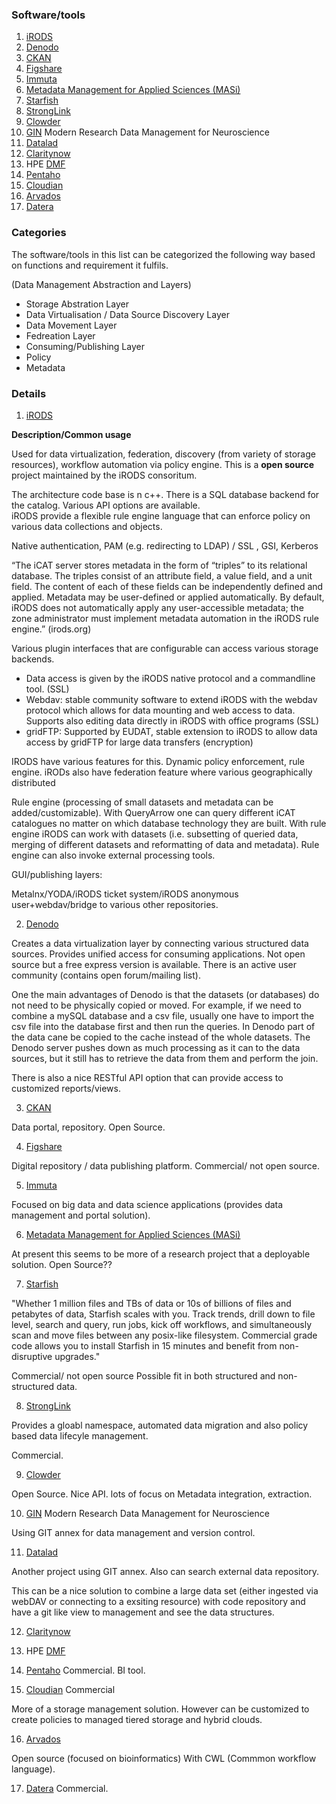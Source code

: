 ### Software/tools 
1. [iRODS](https://irods.org/) 
2. [Denodo](https://www.denodo.com/en) 
3. [CKAN](https://ckan.org/) 
4. [Figshare](https://figshare.com/) 
5. [Immuta](https://www.immuta.com/) 
6. [Metadata Management for Applied Sciences (MASi)](https://www.sciencedirect.com/science/article/pii/S0167739X17305344) 
7. [Starfish](http://www.starfishstorage.com/) 
8. [StrongLink](https://www.strongboxdata.com/stronglink) 
9. [Clowder](https://clowder.ncsa.illinois.edu/) 
10. [GIN](https://web.gin.g-node.org/) Modern Research Data Management for Neuroscience
11. [Datalad](https://www.datalad.org/) 
12. [Claritynow](https://dataframeworks.com/products/claritynow)
13. HPE [DMF](https://www.hpe.com/us/en/product-catalog/detail/pip.hpe-data-management-framework.1010144088.html) 
14. [Pentaho](https://www.hitachivantara.com/go/pentaho.html) 
15. [Cloudian](https://cloudian.com/solutions/data-management/) 
16. [Arvados](https://arvados.org/) 
17. [Datera](https://datera.io/) 

### Categories 

The software/tools in this list can be categorized the following way based on functions and requirement it fulfils.

(Data Management Abstraction and Layers)

* Storage Abstration Layer 
* Data Virtualisation / Data Source Discovery Layer 
* Data Movement Layer 
* Fedreation Layer 
* Consuming/Publishing Layer 
* Policy 
* Metadata 

### Details 


1. [iRODS](https://irods.org/) 

<b> Description/Common usage</b>

Used for data virtualization, federation, discovery (from variety of storage resources), workflow automation via policy engine. This is a <b> open source </b> project maintained by the iRODS consoritum. 
  
 The architecture code base is n c++. There is a SQL database backend for the catalog. Various API options are available.  
 iRODS provide a flexible rule engine language that can enforce policy on various data collections and objects. 

Native authentication, PAM (e.g. redirecting to LDAP) / SSL , GSI, Kerberos


“The iCAT server stores metadata in the form of “triples” to its relational database. The triples consist of an attribute field, a value field, and a unit field. The content of each of these fields can be independently defined and applied. Metadata may be user-defined or applied automatically. By default, iRODS does not automatically apply any user-accessible metadata; the zone administrator must implement metadata automation in the iRODS rule engine.” (irods.org)


Various plugin interfaces that are configurable can access various storage backends. 
- Data access is given by the iRODS native protocol and a commandline tool. (SSL)
- Webdav: stable community software to extend iRODS with the webdav protocol which allows for data mounting and web access to data. Supports also editing data directly in iRODS with office programs (SSL)
- gridFTP: Supported by EUDAT, stable extension to iRODS to allow data access by gridFTP for large data transfers (encryption)

IRODS have various features for this. Dynamic policy enforcement, rule engine.  iRODs also have federation feature where various geographically distributed 

Rule engine (processing of small datasets and metadata can be added/customizable). 
With QueryArrow one can query different iCAT catalogues no matter on which database technology they are built. With rule engine iRODS can work with datasets (i.e. subsetting of queried data, merging of different datasets and reformatting of data and metadata). Rule engine can also invoke external processing tools. 

GUI/publishing layers: 

Metalnx/YODA/iRODS ticket system/iRODS anonymous user+webdav/bridge to various other repositories. 

2. [Denodo](https://www.denodo.com/en) 

Creates a data virtualization layer by connecting various  structured data sources. Provides  unified access for consuming applications. Not open source but a free express version is available. There is an active user community (contains open forum/mailing list). 

One the main advantages of Denodo is that the datasets (or databases) do not need to be physically copied or moved. For example, if we need to combine a mySQL database and a csv file, usually one have to import the csv file into the database first and then run the queries. In Denodo part of the data cane be copied to the cache instead of the whole datasets. The Denodo server pushes down as much processing as it can to the data sources, but it still has to retrieve the data from them and perform the join. 

There is also a nice RESTful API option that can provide access to customized reports/views. 


3. [CKAN](https://ckan.org/) 

Data portal, repository. Open Source. 

4. [Figshare](https://figshare.com/) 

Digital repository / data publishing platform. Commercial/ not open source. 


5. [Immuta](https://www.immuta.com/) 

Focused on big data and data science applications (provides data management and portal solution). 


6. [Metadata Management for Applied Sciences (MASi)](https://www.sciencedirect.com/science/article/pii/S0167739X17305344) 

At present this seems to be more of a research project that a deployable solution. Open Source?? 


7. [Starfish](http://www.starfishstorage.com/) 

"Whether 1 million files and TBs of data or 10s of billions of files and petabytes of data, Starfish scales with you. Track trends, drill down to file level, search and query, run jobs, kick off workflows, and simultaneously scan and move files between any posix-like filesystem. Commercial grade code allows you to install Starfish in 15 minutes and benefit from non-disruptive upgrades."

Commercial/ not open source 
Possible fit in both structured and non-structured data. 


8. [StrongLink](https://www.strongboxdata.com/stronglink) 

Provides a gloabl namespace, automated data migration and also policy based data lifecyle management. 

 Commercial. 

9. [Clowder](https://clowder.ncsa.illinois.edu/) 

Open Source. 
Nice API. lots of focus on Metadata integration, extraction. 


10. [GIN](https://web.gin.g-node.org/) Modern Research Data Management for Neuroscience

Using GIT annex for data management and version control. 


11. [Datalad](https://www.datalad.org/) 

Another project using GIT annex. Also can search external data repository. 

This can be a nice solution to combine a large data set (either ingested via webDAV or connecting to a exsiting resource) with code repository and have a git like view to management and see the data structures. 


12. [Claritynow](https://dataframeworks.com/products/claritynow)


13. HPE [DMF](https://www.hpe.com/us/en/product-catalog/detail/pip.hpe-data-management-framework.1010144088.html) 

14. [Pentaho](https://www.hitachivantara.com/go/pentaho.html) 
Commercial. 
BI tool. 

15. [Cloudian](https://cloudian.com/solutions/data-management/) 
Commercial 

More of a storage management solution. However can be customized to create policies to managed tiered storage and hybrid clouds. 

16. [Arvados](https://arvados.org/)

Open source (focused on bioinformatics) 
With CWL (Commmon workflow language). 


17. [Datera](https://datera.io/) 
Commercial. 
